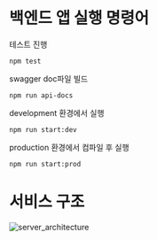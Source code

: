 # 백엔드 앱 실행 명령어

테스트 진행
```shell
npm test
```

swagger doc파일 빌드
```shell
npm run api-docs
```

development 환경에서 실행
```shell
npm run start:dev
```
production 환경에서 컴파일 후 실행
```shell
npm run start:prod
```

# 서비스 구조

![server_architecture](/uploads/1411e1b3c44a825f093f512b802e5989/server_architecture.png)
